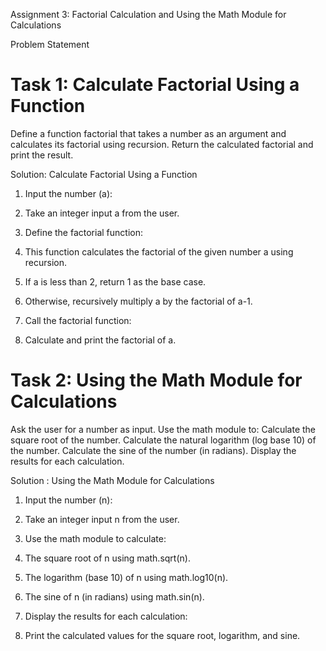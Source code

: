 Assignment 3: Factorial Calculation and Using the Math Module for Calculations

Problem Statement
# Task 1: Calculate Factorial Using a Function

Define a function factorial that takes a number as an argument and calculates its factorial using recursion.
Return the calculated factorial and print the result.

Solution:
Calculate Factorial Using a Function
1. Input the number (a):

2. Take an integer input a from the user.

3. Define the factorial function:

4. This function calculates the factorial of the given number a using recursion.

5. If a is less than 2, return 1 as the base case.

6. Otherwise, recursively multiply a by the factorial of a-1.

7. Call the factorial function:

8. Calculate and print the factorial of a.

# Task 2: Using the Math Module for Calculations

Ask the user for a number as input.
Use the math module to:
Calculate the square root of the number.
Calculate the natural logarithm (log base 10) of the number.
Calculate the sine of the number (in radians).
Display the results for each calculation.

Solution :
 Using the Math Module for Calculations
1. Input the number (n):

2. Take an integer input n from the user.

3. Use the math module to calculate:

4. The square root of n using math.sqrt(n).

5. The logarithm (base 10) of n using math.log10(n).

6. The sine of n (in radians) using math.sin(n).

7. Display the results for each calculation:

8. Print the calculated values for the square root, logarithm, and sine.



